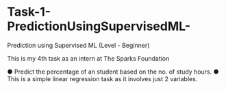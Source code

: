 # Task-1-PredictionUsingSupervisedML-
Prediction using Supervised ML  (Level - Beginner)

This is my 4th task as an intern at The Sparks Foundation 

● Predict the percentage of an student based on the no. of study hours.
● This is a simple linear regression task as it involves just 2 variables.
